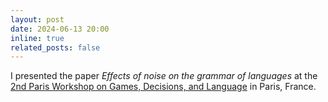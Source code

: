 ```yaml
---
layout: post
date: 2024-06-13 20:00
inline: true
related_posts: false
---
```


I presented the paper *Effects of noise on the grammar of languages* at the [2nd Paris Workshop on Games, Decisions, and Language](https://game-theory.u-paris2.fr/index-2024.html) in Paris, France.

